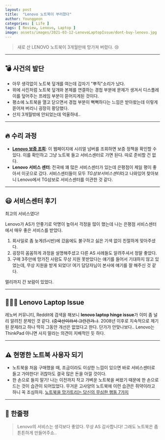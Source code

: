 ```yaml
---
layout: post
title:  "Lenovo 노트북이 부러졌다"
author: Younggeon
categories: [ Life ]
tags: [ Review, Lenovo, Laptop ]
image: assets/images/2021-03-12-LenovoLaptopIssue/dont-buy-lenovo.jpg
---
```


> 새로 산 LENOVO 노트북이 3개월만에 망가져 버렸다. 😢

---

## 💣 사건의 발단

- 아무 생각없이 노트북 덮개를 여는데 갑자기 "뿌직"소리가 났다.
- 위에 사진처럼 노트북 덮개와 본체를 연결하는 경첩 부분에 문제가 생겨서 디스플레이를 덮어주는 프레임 부분이 뜯어지게된 것이다.
- 평소에 노트북을 열고 닫으면서 경첩 부분이 뻑뻑하다는 느낌은 받아왔는데 이렇게 뜯어져 버리니 굉장히 황당했다.
- 산지 3개월밖에 안되었는데 억울하네..

---

## 🔥 수리 과정

- **[Lenovo 보증 조회](https://pcsupport.lenovo.com/kr/ko/warrantylookup#/)**: 이 웹페이지에 시리얼 넘버를 조회하면 보증 정책을 확인할 수 있다. 이를 확인하고 그냥 노트북 들고 서비스센터로 가면 된다. 따로 준비할 건 없다.   
- **Lenovo 서비스 센터**: 전국에 꽤 많은 서비스센터가 있는데 은평점이 제일 평이 좋아서 이곳으로 갔다. 서비스센터들이 모두 *TG삼보서비스센터*라고 나와있어 찾아보니 Lenovo에서 TG삼보로 서비스센터를 이관한 것 같다.   

<!-- * 카카오맵 - 지도퍼가기 -->
<!-- 1. 지도 노드 -->
<div id="daumRoughmapContainer1616253838707" class="root_daum_roughmap root_daum_roughmap_landing"></div>

<!--
	2. 설치 스크립트
	* 지도 퍼가기 서비스를 2개 이상 넣을 경우, 설치 스크립트는 하나만 삽입합니다.
-->
<script charset="UTF-8" class="daum_roughmap_loader_script" src="https://ssl.daumcdn.net/dmaps/map_js_init/roughmapLoader.js"></script>

<!-- 3. 실행 스크립트 -->
<script charset="UTF-8">
	new daum.roughmap.Lander({
		"timestamp" : "1616253838707",
		"key" : "24xfj",
		"mapWidth" : "640",
		"mapHeight" : "360"
	}).render();
</script>

---

## 😃 서비스센터 후기

최고의 서비스였다!

Lenovo가 AS가 안좋기로 악명이 높아서 걱정을 많이 했는데 나는 은평점 서비스센터에서 매우 좋은 서비스를 받았다.
1. 회사일로 좀 늦게(5시반)에 갔음에도 불구하고 싫은 기색 없이 친절하게 맞아주셨다.
2. 굉장히 꼼꼼하게 과정을 설명해주셨고 다른 AS 사례들도 알려주셔서 정말 좋았다.
3. 구매 3주만에 망가진 사람도 무상 지원 못받았다는 얘기를 들어서 기대하지 않고 있었는데, 무상 지원을 받게 되었다! 여기 담당자님이 본사에 얘기를 잘 해주신 것 같다.

멀리까지 간 보람이 있었다.

---

## 👩‍👦‍👦 Lenovo Laptop Issue

레노버 커뮤니티, Reddit에 검색을 해보니 **lenovo laptop hinge issue**가 이미 좀 널리 알려진 문제인 것 같다. ~~(중국산이라서 그런건가..)~~. 2008년 이후로 지속적으로 제기된 문제라고 하나 딱히 그동안 개선은 없었다고 한다. 단가가 안맞나보다.. Lenovo는 ThinkPad 아니면 사지 말라는 의견이 지배적인 듯 하다.

---

## ⚠️ 현명한 노트북 사용자 되기

- 노트북을 처음 구매했을 때, 조금이라도 이상한 느낌이 있으면 바로 서비스센터로 들고 가야한다! 귀찮아도 결국 많은 돈을 아낄 것이다.
- 한 손으로 들지 말기! 나는 이전까지 작고 가벼운 노트북을 써왔기 때문에 한 손으로 드는 것이 습관이 되어있었다. 무거운 고사양의 노트북에 이런 습관은 쥐약이라고 하니 꼭 조심하자. [노트북을 망가트리는 당신의 무심한 행동 7가지](https://www.thegear.kr/news/articleView.html?idxno=14498)

---

## 💬 한줄평
> Lenovo의 서비스는 생각보다 좋았다. 무상 AS 감사합니다! 그래도 노트북은 좀 튼튼하게 만들어주쇼..
